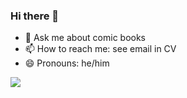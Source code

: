 ### Hi there 👋

<!-- - 🔭 I’m currently working on ... -->
<!-- - 🌱 I’m currently learning ... -->
<!-- - 👯 I’m looking to collaborate on ... -->
<!-- - 🤔 I’m looking for help with ... -->
- 💬 Ask me about comic books
- 📫 How to reach me: see email in CV
- 😄 Pronouns: he/him
<!-- - ⚡ Fun fact: ... -->

![](https://komarev.com/ghpvc/?damoc1es)
